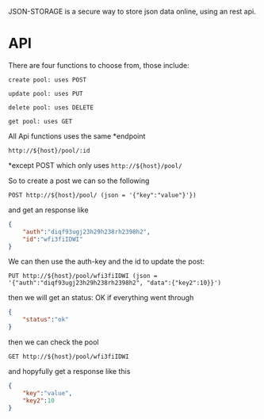 JSON-STORAGE is a secure way to store json data online, using an rest api.

# API

There are four functions to choose from, those include:

    create pool: uses POST

    update pool: uses PUT

    delete pool: uses DELETE

    get pool: uses GET

All Api functions uses the same *endpoint

```http://${host}/pool/:id```

*except POST which only uses ```http://${host}/pool/```

So to create a post we can so the following

```
POST http://${host}/pool/ (json = '{"key":"value"}'})
```
and get an response like
```json
{
    "auth":"diqf93ugj23h29h238rh2398h2",
    "id":"wfi3fiIDWI"
}
```
We can then use the auth-key and the id to update the post:
```
PUT http://${host}/pool/wfi3fiIDWI (json = '{"auth":"diqf93ugj23h29h238rh2398h2", "data":{"key2":10}}')
```
then we will get an status: OK if everything went through
```json
{
    "status":"ok"
}
```

then we can check the pool
```
GET http://${host}/pool/wfi3fiIDWI
```
and hopyfully get a response like this
```json
{
    "key":"value",
    "key2":10
}
```